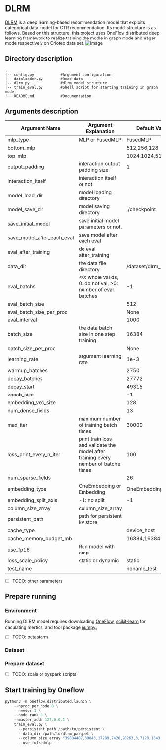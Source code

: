 # DLRM
[DLRM](https://arxiv.org/pdf/1906.00091.pdf) is a deep learning-based recommendation model that exploits categorical data model for CTR recommendation. Its model structure is as follows. Based on this structure, this project uses OneFlow distributed deep learning framework to realize training the modle in graph mode and eager mode respectively on Crioteo data set.
![image](https://user-images.githubusercontent.com/63446546/158937131-1a057659-0d49-4bfb-aee2-5568e605fa01.png)

## Directory description
```
.
|-- config.py            #Argument configuration
|-- dataloader.py        #Read data
|-- dlrm.py              #dlrm model structure
|-- train_eval.py        #Shell script for starting training in graph mode
└── README.md            #Documentation
```
## Arguments description
|Argument Name|Argument Explanation|Default Value|
|-----|---|------|
|mlp_type|MLP or FusedMLP|FusedMLP|
|bottom_mlp||512,256,128|
|top_mlp||1024,1024,512,256|
|output_padding|interaction output padding size|1|
|interaction_itself|interaction itself or not||
|model_load_dir|model loading directory||
|model_save_dir|model saving directory|./checkpoint|
|save_initial_model|save initial model parameters or not.||
|save_model_after_each_eval|save model after each eval||
|eval_after_training|do eval after_training||
|data_dir|the data file directory|/dataset/dlrm_parquet|
|eval_batchs|<0: whole val ds, 0: do not val, >0: number of eval batches|-1|
|eval_batch_size||512|
|eval_batch_size_per_proc||None|
|eval_interval||1000|    
|batch_size|the data batch size in one step training|16384|
|batch_size_per_proc||None|
|learning_rate|argument learning rate|1e-3|
|warmup_batches||2750|
|decay_batches||27772|
|decay_start||49315|
|vocab_size||-1|
|embedding_vec_size||128|
|num_dense_fields||13|
|max_iter|maximum number of training batch times|30000|
|loss_print_every_n_iter|print train loss and validate the model after training every number of batche times|100|
|num_sparse_fields||26|
|embedding_type|OneEmbedding or Embedding|OneEmbedding|
|embedding_split_axis|-1: no split|-1|
|column_size_array|column_size_array||
|persistent_path|path for persistent kv store||
|cache_type||device_host|
|cache_memory_budget_mb||16384,16384|
|use_fp16|Run model with amp||
|loss_scale_policy|static or dynamic|static|
|test_name||noname_test|

- [ ] TODO: other parameters

## Prepare running
### Environment
Running DLRM model requires downloading [OneFlow](https://github.com/Oneflow-Inc/oneflow), [scikit-learn](https://scikit-learn.org/stable/install.html) for caculating mertics, and tool package [numpy](https://numpy.org/)。

- [ ] TODO: petastorm
### Dataset

### Prepare dataset 
- [ ] TODO: scala or pyspark scripts

## Start training by Oneflow
```python
python3 -m oneflow.distributed.launch \
    --nproc_per_node 8 \
    --nnodes 1 \
    --node_rank 0 \
    --master_addr 127.0.0.1 \
    train_eval.py \
      --persistent_path /path/to/persistent \
      --data_dir /path/to/dlrm_parquet \
      --column_size_array "39884407,39043,17289,7420,20263,3,7120,1543,63,38532952,2953546,403346,10,2208,11938,155,4,976,14,39979772,25641295,39664985,585935,12972,108,36" \
      --use_fulsedmlp
```






